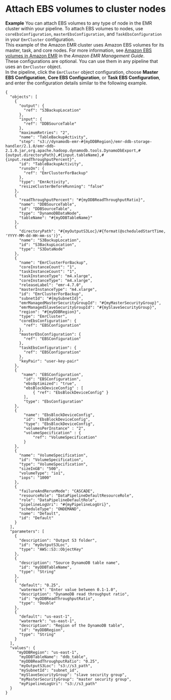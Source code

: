 # Attach EBS volumes to cluster nodes<a name="emrcluster-example-ebs"></a>

**Example**  <a name="example8"></a>
You can attach EBS volumes to any type of node in the EMR cluster within your pipeline\. To attach EBS volumes to nodes, use `coreEbsConfiguration`, `masterEbsConfiguration`, and `TaskEbsConfiguration` in your `EmrCluster` configuration\.   
This example of the Amazon EMR cluster uses Amazon EBS volumes for its master, task, and core nodes\. For more information, see [Amazon EBS volumes in Amazon EMR](https://docs.aws.amazon.com/emr/latest/ManagementGuide/emr-plan-storage.html) in the *Amazon EMR Management Guide*\.  
These configurations are optional\. You can use them in any pipeline that uses an `EmrCluster` object\.  
In the pipeline, click the `EmrCluster` object configuration, choose **Master EBS Configuration**, **Core EBS Configuration**, or **Task EBS Configuration**, and enter the configuration details similar to the following example\.  

```
{
  "objects": [
    {
      "output": {
        "ref": "S3BackupLocation"
      },
      "input": {
        "ref": "DDBSourceTable"
      },
      "maximumRetries": "2",
      "name": "TableBackupActivity",
      "step": "s3://dynamodb-emr-#{myDDBRegion}/emr-ddb-storage-handler/2.1.0/emr-ddb-2.1.0.jar,org.apache.hadoop.dynamodb.tools.DynamoDbExport,#{output.directoryPath},#{input.tableName},#{input.readThroughputPercent}",
      "id": "TableBackupActivity",
      "runsOn": {
        "ref": "EmrClusterForBackup"
      },
      "type": "EmrActivity",
      "resizeClusterBeforeRunning": "false"
    },
    {
      "readThroughputPercent": "#{myDDBReadThroughputRatio}",
      "name": "DDBSourceTable",
      "id": "DDBSourceTable",
      "type": "DynamoDBDataNode",
      "tableName": "#{myDDBTableName}"
    },
    {
      "directoryPath": "#{myOutputS3Loc}/#{format(@scheduledStartTime, 'YYYY-MM-dd-HH-mm-ss')}",
      "name": "S3BackupLocation",
      "id": "S3BackupLocation",
      "type": "S3DataNode"
    },
    {
      "name": "EmrClusterForBackup",
      "coreInstanceCount": "1",
      "taskInstanceCount": "1",
      "taskInstanceType": "m4.xlarge",
      "coreInstanceType": "m4.xlarge",
      "releaseLabel": "emr-4.7.0",
      "masterInstanceType": "m4.xlarge",
      "id": "EmrClusterForBackup",
      "subnetId": "#{mySubnetId}",
      "emrManagedMasterSecurityGroupId": "#{myMasterSecurityGroup}",
      "emrManagedSlaveSecurityGroupId": "#{mySlaveSecurityGroup}",
      "region": "#{myDDBRegion}",
      "type": "EmrCluster",
      "coreEbsConfiguration": {
        "ref": "EBSConfiguration"
      },
      "masterEbsConfiguration": {
        "ref": "EBSConfiguration"
      },
      "taskEbsConfiguration": {
        "ref": "EBSConfiguration"
      },
      "keyPair": "user-key-pair"
    },
    {
       "name": "EBSConfiguration",
        "id": "EBSConfiguration",
        "ebsOptimized": "true",
        "ebsBlockDeviceConfig" : [
            { "ref": "EbsBlockDeviceConfig" }
        ],
        "type": "EbsConfiguration"
    },
    {
        "name": "EbsBlockDeviceConfig",
        "id": "EbsBlockDeviceConfig",
        "type": "EbsBlockDeviceConfig",
        "volumesPerInstance" : "2",
        "volumeSpecification" : {
            "ref": "VolumeSpecification"
        }
    },
    {
      "name": "VolumeSpecification",
      "id": "VolumeSpecification",
      "type": "VolumeSpecification",
      "sizeInGB": "500",
      "volumeType": "io1",
      "iops": "1000"
    },
    {
      "failureAndRerunMode": "CASCADE",
      "resourceRole": "DataPipelineDefaultResourceRole",
      "role": "DataPipelineDefaultRole",
      "pipelineLogUri": "#{myPipelineLogUri}",
      "scheduleType": "ONDEMAND",
      "name": "Default",
      "id": "Default"
    }
  ],
  "parameters": [
    {
      "description": "Output S3 folder",
      "id": "myOutputS3Loc",
      "type": "AWS::S3::ObjectKey"
    },
    {
      "description": "Source DynamoDB table name",
      "id": "myDDBTableName",
      "type": "String"
    },
    {
      "default": "0.25",
      "watermark": "Enter value between 0.1-1.0",
      "description": "DynamoDB read throughput ratio",
      "id": "myDDBReadThroughputRatio",
      "type": "Double"
    },
    {
      "default": "us-east-1",
      "watermark": "us-east-1",
      "description": "Region of the DynamoDB table",
      "id": "myDDBRegion",
      "type": "String"
    }
  ],
  "values": {
     "myDDBRegion": "us-east-1",
      "myDDBTableName": "ddb_table",
      "myDDBReadThroughputRatio": "0.25",
      "myOutputS3Loc": "s3://s3_path",
      "mySubnetId": "subnet_id",
      "mySlaveSecurityGroup": "slave security group",
      "myMasterSecurityGroup": "master security group",
      "myPipelineLogUri": "s3://s3_path"
  }
}
```